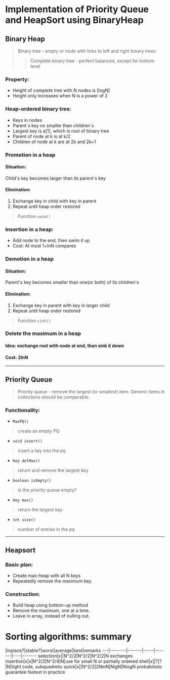 # Implementation of Priority Queue and HeapSort using BinaryHeap
## Binary Heap
>Binary tree - empty or node with links to left and right binary trees
>>Complete binary tree - perfect balanced, except for bottom level
### Property:
*    Height of complete tree with N nodes is [logN]
*    Height only increases when N is a power of 2
### Heap-ordered binary tree:
*    Keys in nodes
*    Parent\`s key no smaller than children\`s
*    Largest key is a[1], which is root of binary tree
*    Parent of node at k is at k/2
*    Children of node at k are at 2k and 2k+1
### Promotion in a heap
#### Situation:
Child\'s key becomes larger than its parent\`s key 

#### Elimination:
1.    Exchange key in child with key in parent
2.    Repeat until heap order restored
>Function `swim()`
### Insertion in a heap:
*    Add node to the end, then swim it up
*    Cost: At most 1+lnN compares
### Demotion in a heap
#### Situation:
Parent\'s key becomes smaller than one(or both) of its children\'s 
#### Elimination:
1.    Exchange key in parent with key in larger child
2.    Repeat until heap order restored
>Function `sink()`
### Delete the maximum in a heap
#### Idea: exchange root with node at end, than sink it down
#### Cost: 2lnN
---
## Priority Queue
>Priority queue - remove the largest (or smallest) item. Generic items in collections should be comparable.

### Functionality:
*    `MaxPQ()`
>create an empty PQ
*    `void insert()`
>insert a key into the pq
*    `Key delMax()`
>return and remove the largest key
*    `boolean isEmpty()`
>is the priority queue empty?
*    `Key max()`
>return the largest key
*    `int size()`
>number of entries in the pq
---
## Heapsort
### Basic plan:
*    Create max-heap with all N keys
*    Repeatedly remove the maximum key.
### Construction:
*    Build heap using bottom-up method 
*    Remove the maximum, one at a time.
*    Leave in array, instead of nulling out.
# Sorting algorithms: summary
   |inplace?|stable?|worst|average|best|remarks
---|--------|-------|-----|-------|----|-------
selection|x||N^2/2|N^2/2|N^2/2|N exchanges
insertion|x|x|N^2/2|N^2/4|N|use for small N or partially ordered
shell|x||?|?|N|tight code, subquadretic
quick|x||N^2/2|2NlnN|NlgN|NlogN probabilistic guarantee fastest in practice
